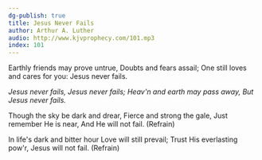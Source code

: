 ```yaml
---
dg-publish: true
title: Jesus Never Fails
author: Arthur A. Luther
audio: http://www.kjvprophecy.com/101.mp3
index: 101
---
```


Earthly friends may prove untrue,
Doubts and fears assail;
One still loves and cares for you:
Jesus never fails.

*Jesus never fails,
Jesus never fails;
Heav'n and earth may pass away,
But Jesus never fails.*

Though the sky be dark and drear,
Fierce and strong the gale,
Just remember He is near,
And He will not fail. (Refrain)

In life's dark and bitter hour
Love will still prevail;
Trust His everlasting pow'r,
Jesus will not fail. (Refrain)